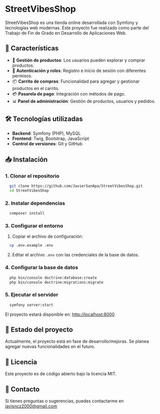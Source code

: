 # StreetVibesShop

StreetVibesShop es una tienda online desarrollada con Symfony y tecnologías web modernas. Este proyecto fue realizado como parte del Trabajo de Fin de Grado en Desarrollo de Aplicaciones Web.

## 🚀 Características

- 🛒 **Gestión de productos**: Los usuarios pueden explorar y comprar productos.
- 🔐 **Autenticación y roles**: Registro e inicio de sesión con diferentes permisos.
- 📦 **Carrito de compras**: Funcionalidad para agregar y gestionar productos en el carrito.
- 💳 **Pasarela de pago**: Integración con métodos de pago.
- 📊 **Panel de administración**: Gestión de productos, usuarios y pedidos.

## 🛠️ Tecnologías utilizadas

- **Backend**: Symfony (PHP), MySQL
- **Frontend**: Twig, Bootstrap, JavaScript
- **Control de versiones**: Git y GitHub

## 📥 Instalación

### 1. Clonar el repositorio
```bash
  git clone https://github.com/JavierSanApa/StreetVibesShop.git
  cd StreetVibesShop
```

### 2. Instalar dependencias
```bash
  composer install
```

### 3. Configurar el entorno
1. Copiar el archivo de configuración:
```bash
  cp .env.example .env
```
2. Editar el archivo `.env` con las credenciales de la base de datos.

### 4. Configurar la base de datos
```bash
  php bin/console doctrine:database:create
  php bin/console doctrine:migrations:migrate
```

### 5. Ejecutar el servidor
```bash
  symfony server:start
```
El proyecto estará disponible en: [http://localhost:8000](http://localhost:8000)

## 📌 Estado del proyecto
Actualmente, el proyecto está en fase de desarrollo/mejoras. Se planea agregar nuevas funcionalidades en el futuro.

## 📜 Licencia
Este proyecto es de código abierto bajo la licencia MIT.

## 🤝 Contacto
Si tienes preguntas o sugerencias, puedes contactarme en javisncz2000@gmail.com
